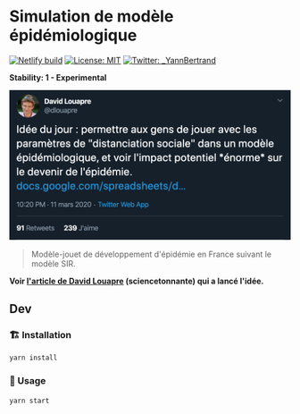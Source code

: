 # Simulation de modèle épidémiologique
[![Netlify build](https://img.shields.io/netlify/83ff0951-67f0-4ed2-8ecf-1927f4d20902)](https://sciencetonnante-epidemie.netlify.com/)
[![License: MIT](https://img.shields.io/badge/License-MIT-yellow.svg)](./license)
[![Twitter: \_YannBertrand](https://img.shields.io/twitter/follow/\_YannBertrand.svg?style=social)](https://twitter.com/\_YannBertrand)

**Stability: 1 - Experimental**

[![Tweet de David Louapre](./images/tweet-dlouapre.png)](https://twitter.com/dlouapre/status/1237850901886296065)

> Modèle-jouet de développement d'épidémie en France suivant le modèle SIR.

**Voir [l'article de David Louapre](https://sciencetonnante.wordpress.com/2020/03/12/epidemie-nuage-radioactif-et-distanciation-sociale/) (sciencetonnante) qui a lancé l'idée.**

## Dev
### 🏗 Installation

```sh
yarn install
```

### 🚀 Usage

```sh
yarn start
```

